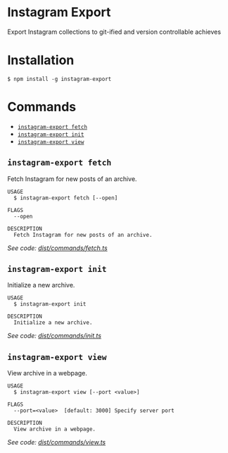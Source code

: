 # Instagram Export

Export Instagram collections to git-ified and version controllable achieves

# Installation

```sh-session
$ npm install -g instagram-export
```

# Commands

<!-- commands -->
* [`instagram-export fetch`](#instagram-export-fetch)
* [`instagram-export init`](#instagram-export-init)
* [`instagram-export view`](#instagram-export-view)

## `instagram-export fetch`

Fetch Instagram for new posts of an archive.

```
USAGE
  $ instagram-export fetch [--open]

FLAGS
  --open

DESCRIPTION
  Fetch Instagram for new posts of an archive.
```

_See code: [dist/commands/fetch.ts](https://github.com/mon-jai/instagram-export/blob/v0.0.0/dist/commands/fetch.ts)_

## `instagram-export init`

Initialize a new archive.

```
USAGE
  $ instagram-export init

DESCRIPTION
  Initialize a new archive.
```

_See code: [dist/commands/init.ts](https://github.com/mon-jai/instagram-export/blob/v0.0.0/dist/commands/init.ts)_

## `instagram-export view`

View archive in a webpage.

```
USAGE
  $ instagram-export view [--port <value>]

FLAGS
  --port=<value>  [default: 3000] Specify server port

DESCRIPTION
  View archive in a webpage.
```

_See code: [dist/commands/view.ts](https://github.com/mon-jai/instagram-export/blob/v0.0.0/dist/commands/view.ts)_
<!-- commandsstop -->
